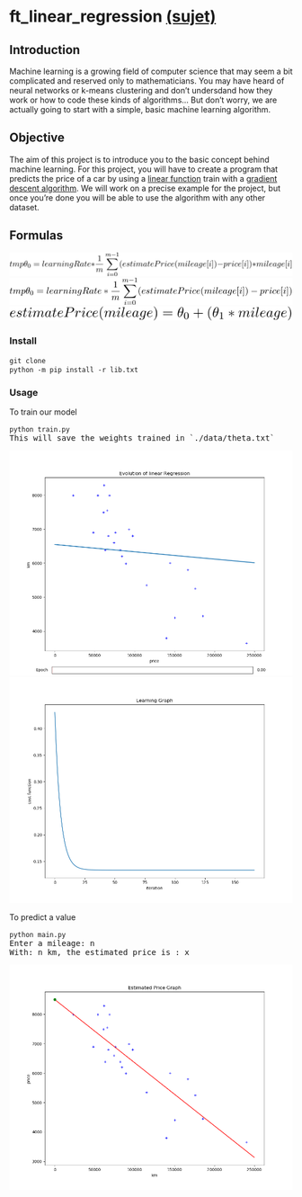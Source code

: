 # ft_linear_regression [(sujet)](https://cdn.intra.42.fr/pdf/pdf/3505/ft_linear_regression.fr.pdf)

## Introduction

Machine learning is a growing field of computer science that may seem a bit complicated and reserved only to mathematicians. You may have heard of neural networks or
k-means clustering and don’t undersdand how they work or how to code these kinds of
algorithms...
But don’t worry, we are actually going to start with a simple, basic machine learning
algorithm.

## Objective

The aim of this project is to introduce you to the basic concept behind machine learning. For this project, you will have to create a program that predicts the price of a car by using a [linear function](https://en.wikipedia.org/wiki/Linear_function) train with a [gradient descent algorithm](https://en.wikipedia.org/wiki/Gradient_descent).
We will work on a precise example for the project, but once you’re done you will be
able to use the algorithm with any other dataset.

## Formulas

<img src="./images/F0.svg"/>
<img src="./images/F1.svg"/>
<img src="./images/F2.svg"/>

### Install
<pre>
<code>git clone </code>
<code>python -m pip install -r lib.txt</code></pre> 

### Usage
To train our model
<pre><code>python train.py</code>
This will save the weights trained in `./data/theta.txt`
</pre>
<img src="./images/Figure_2.png"/>
<img src="./images/Figure_3.png"/>

To predict a value
<pre><code>python main.py</code>
Enter a mileage: n
With: n km, the estimated price is : x
</pre>

<img src="./images/Figure_1.png"/>
